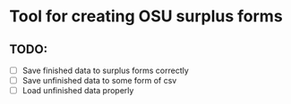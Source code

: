 # Tool for creating OSU surplus forms

## TODO:
- [ ] Save finished data to surplus forms correctly
- [ ] Save unfinished data to some form of csv
- [ ] Load unfinished data properly

